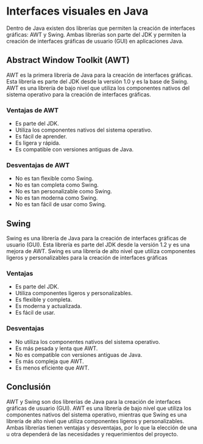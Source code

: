 # Interfaces visuales en Java

Dentro de Java existen dos librerías que permiten la creación de interfaces gráficas: AWT y Swing. Ambas librerías son
parte del JDK y permiten la creación de interfaces gráficas de usuario (GUI) en aplicaciones Java.

## Abstract Window Toolkit (AWT)

AWT es la primera librería de Java para la creación de interfaces gráficas. Esta librería es parte del JDK desde la
versión 1.0 y es la base de Swing. AWT es una librería de bajo nivel que utiliza los componentes nativos del sistema
operativo para la creación de interfaces gráficas.

### Ventajas de AWT

- Es parte del JDK.
- Utiliza los componentes nativos del sistema operativo.
- Es fácil de aprender.
- Es ligera y rápida.
- Es compatible con versiones antiguas de Java.

### Desventajas de AWT

- No es tan flexible como Swing.
- No es tan completa como Swing.
- No es tan personalizable como Swing.
- No es tan moderna como Swing.
- No es tan fácil de usar como Swing.

## Swing

Swing es una librería de Java para la creación de interfaces gráficas de usuario (GUI). Esta librería es parte del JDK
desde la versión 1.2 y es una mejora de AWT. Swing es una librería de alto nivel que utiliza componentes ligeros y
personalizables para la creación de interfaces gráficas

### Ventajas

- Es parte del JDK.
- Utiliza componentes ligeros y personalizables.
- Es flexible y completa.
- Es moderna y actualizada.
- Es fácil de usar.

### Desventajas

- No utiliza los componentes nativos del sistema operativo.
- Es más pesada y lenta que AWT.
- No es compatible con versiones antiguas de Java.
- Es más compleja que AWT.
- Es menos eficiente que AWT.

## Conclusión

AWT y Swing son dos librerías de Java para la creación de interfaces gráficas de usuario (GUI). AWT es una librería de
bajo nivel que utiliza los componentes nativos del sistema operativo, mientras que Swing es una librería de alto nivel
que utiliza componentes ligeros y personalizables. Ambas librerías tienen ventajas y desventajas, por lo que la elección
de una u otra dependerá de las necesidades y requerimientos del proyecto.
